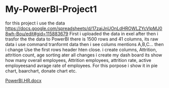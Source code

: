 # My-PowerBI-Project1
for this project i use the data https://docs.google.com/spreadsheets/d/17zaiJnUOnLdHROWLZYcVlpMJ08wh-Bou/edit#gid=115883679
First i uploaded the data in exel after then   i trasfor the the data to PowerBI
there is 1500 rows and 41 columns, its raw data i use command tranformt data then i see colums mentions A,B,C...
then i change Use the first rows header hten close. i create  columns,  Attrition,  attrition count, age sorting
ater all changes i create my dash board its show how many  overall employees, Attrition employees, attrition rate, active employeesand avrage rate of employees.
For this porpose i show it in pie chart, baarchart, donate chart etc.

[PowerBI.HR.docx](https://github.com/AliShaukat786/My-PowerBI-Project1/files/11225252/PowerBI.HR.docx)



